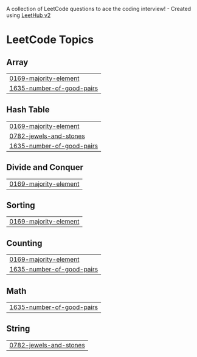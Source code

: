 A collection of LeetCode questions to ace the coding interview! - Created using [LeetHub v2](https://github.com/arunbhardwaj/LeetHub-2.0)
<!---LeetCode Topics Start-->
# LeetCode Topics
## Array
|  |
| ------- |
| [0169-majority-element](https://github.com/GovindPothuraju/DSA-Problems/tree/master/0169-majority-element) |
| [1635-number-of-good-pairs](https://github.com/GovindPothuraju/DSA-Problems/tree/master/1635-number-of-good-pairs) |
## Hash Table
|  |
| ------- |
| [0169-majority-element](https://github.com/GovindPothuraju/DSA-Problems/tree/master/0169-majority-element) |
| [0782-jewels-and-stones](https://github.com/GovindPothuraju/DSA-Problems/tree/master/0782-jewels-and-stones) |
| [1635-number-of-good-pairs](https://github.com/GovindPothuraju/DSA-Problems/tree/master/1635-number-of-good-pairs) |
## Divide and Conquer
|  |
| ------- |
| [0169-majority-element](https://github.com/GovindPothuraju/DSA-Problems/tree/master/0169-majority-element) |
## Sorting
|  |
| ------- |
| [0169-majority-element](https://github.com/GovindPothuraju/DSA-Problems/tree/master/0169-majority-element) |
## Counting
|  |
| ------- |
| [0169-majority-element](https://github.com/GovindPothuraju/DSA-Problems/tree/master/0169-majority-element) |
| [1635-number-of-good-pairs](https://github.com/GovindPothuraju/DSA-Problems/tree/master/1635-number-of-good-pairs) |
## Math
|  |
| ------- |
| [1635-number-of-good-pairs](https://github.com/GovindPothuraju/DSA-Problems/tree/master/1635-number-of-good-pairs) |
## String
|  |
| ------- |
| [0782-jewels-and-stones](https://github.com/GovindPothuraju/DSA-Problems/tree/master/0782-jewels-and-stones) |
<!---LeetCode Topics End-->